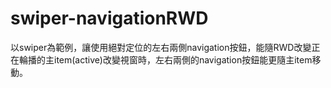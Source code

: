 # swiper-navigationRWD
以swiper為範例，讓使用絕對定位的左右兩側navigation按鈕，能隨RWD改變正在輪播的主item(active)改變視窗時，左右兩側的navigation按鈕能更隨主item移動。
